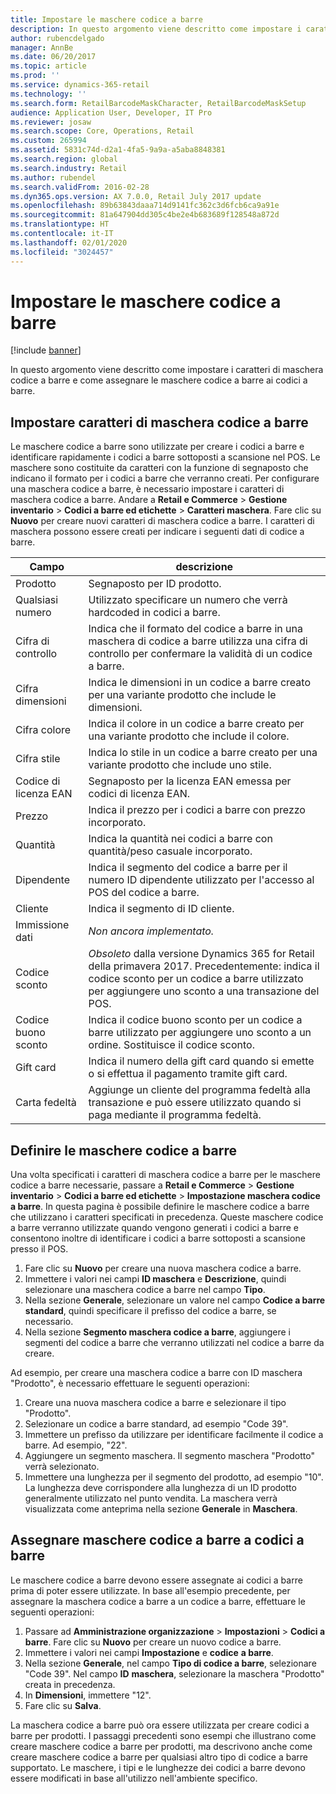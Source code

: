 ```yaml
---
title: Impostare le maschere codice a barre
description: In questo argomento viene descritto come impostare i caratteri di maschera codice a barre e come assegnare le maschere codice a barre ai codici a barre.
author: rubencdelgado
manager: AnnBe
ms.date: 06/20/2017
ms.topic: article
ms.prod: ''
ms.service: dynamics-365-retail
ms.technology: ''
ms.search.form: RetailBarcodeMaskCharacter, RetailBarcodeMaskSetup
audience: Application User, Developer, IT Pro
ms.reviewer: josaw
ms.search.scope: Core, Operations, Retail
ms.custom: 265994
ms.assetid: 5831c74d-d2a1-4fa5-9a9a-a5aba8848381
ms.search.region: global
ms.search.industry: Retail
ms.author: rubendel
ms.search.validFrom: 2016-02-28
ms.dyn365.ops.version: AX 7.0.0, Retail July 2017 update
ms.openlocfilehash: 89b63843daaa714d9141fc362c3d6fcb6ca9a91e
ms.sourcegitcommit: 81a647904dd305c4be2e4b683689f128548a872d
ms.translationtype: HT
ms.contentlocale: it-IT
ms.lasthandoff: 02/01/2020
ms.locfileid: "3024457"
---
```

# <a name="set-up-bar-code-masks"></a>Impostare le maschere codice a barre

[!include [banner](includes/banner.md)]

In questo argomento viene descritto come impostare i caratteri di maschera codice a barre e come assegnare le maschere codice a barre ai codici a barre.

## <a name="set-up-bar-code-mask-characters"></a>Impostare caratteri di maschera codice a barre

Le maschere codice a barre sono utilizzate per creare i codici a barre e identificare rapidamente i codici a barre sottoposti a scansione nel POS. Le maschere sono costituite da caratteri con la funzione di segnaposto che indicano il formato per i codici a barre che verranno creati. Per configurare una maschera codice a barre, è necessario impostare i caratteri di maschera codice a barre. Andare a **Retail e Commerce** &gt; **Gestione inventario** &gt; **Codici a barre ed etichette** &gt; **Caratteri maschera**. Fare clic su **Nuovo** per creare nuovi caratteri di maschera codice a barre. I caratteri di maschera possono essere creati per indicare i seguenti dati di codice a barre.

| Campo            | descrizione |
|------------------|-------------|
| Prodotto          | Segnaposto per ID prodotto. |
| Qualsiasi numero       | Utilizzato specificare un numero che verrà hardcoded in codici a barre. |
| Cifra di controllo      | Indica che il formato del codice a barre in una maschera di codice a barre utilizza una cifra di controllo per confermare la validità di un codice a barre. |
| Cifra dimensioni       | Indica le dimensioni in un codice a barre creato per una variante prodotto che include le dimensioni. |
| Cifra colore      | Indica il colore in un codice a barre creato per una variante prodotto che include il colore. |
| Cifra stile      | Indica lo stile in un codice a barre creato per una variante prodotto che include uno stile. |
| Codice di licenza EAN | Segnaposto per la licenza EAN emessa per codici di licenza EAN. |
| Prezzo            | Indica il prezzo per i codici a barre con prezzo incorporato. |
| Quantità         | Indica la quantità nei codici a barre con quantità/peso casuale incorporato. |
| Dipendente         | Indica il segmento del codice a barre per il numero ID dipendente utilizzato per l'accesso al POS del codice a barre. |
| Cliente         | Indica il segmento di ID cliente. |
| Immissione dati       | *Non ancora implementato.* |
| Codice sconto    | *Obsoleto* dalla versione Dynamics 365 for Retail della primavera 2017. Precedentemente: indica il codice sconto per un codice a barre utilizzato per aggiungere uno sconto a una transazione del POS. |
| Codice buono sconto      | Indica il codice buono sconto per un codice a barre utilizzato per aggiungere uno sconto a un ordine. Sostituisce il codice sconto. |
| Gift card        | Indica il numero della gift card quando si emette o si effettua il pagamento tramite gift card. |
| Carta fedeltà     | Aggiunge un cliente del programma fedeltà alla transazione e può essere utilizzato quando si paga mediante il programma fedeltà. |

## <a name="define-bar-code-masks"></a>Definire le maschere codice a barre

Una volta specificati i caratteri di maschera codice a barre per le maschere codice a barre necessarie, passare a **Retail e Commerce** &gt; **Gestione inventario** &gt; **Codici a barre ed etichette** &gt; **Impostazione maschera codice a barre**. In questa pagina è possibile definire le maschere codice a barre che utilizzano i caratteri specificati in precedenza. Queste maschere codice a barre verranno utilizzate quando vengono generati i codici a barre e consentono inoltre di identificare i codici a barre sottoposti a scansione presso il POS.

1. Fare clic su **Nuovo** per creare una nuova maschera codice a barre.
2. Immettere i valori nei campi **ID maschera** e **Descrizione**, quindi selezionare una maschera codice a barre nel campo **Tipo**.
3. Nella sezione **Generale**, selezionare un valore nel campo **Codice a barre standard**, quindi specificare il prefisso del codice a barre, se necessario.
4. Nella sezione **Segmento maschera codice a barre**, aggiungere i segmenti del codice a barre che verranno utilizzati nel codice a barre da creare.

Ad esempio, per creare una maschera codice a barre con ID maschera "Prodotto", è necessario effettuare le seguenti operazioni:

1. Creare una nuova maschera codice a barre e selezionare il tipo "Prodotto".
2. Selezionare un codice a barre standard, ad esempio "Code 39".
3. Immettere un prefisso da utilizzare per identificare facilmente il codice a barre. Ad esempio, "22".
4. Aggiungere un segmento maschera. Il segmento maschera "Prodotto" verrà selezionato.
5. Immettere una lunghezza per il segmento del prodotto, ad esempio "10". La lunghezza deve corrispondere alla lunghezza di un ID prodotto generalmente utilizzato nel punto vendita. La maschera verrà visualizzata come anteprima nella sezione **Generale** in **Maschera**.

## <a name="assign-bar-code-masks-to-bar-codes"></a>Assegnare maschere codice a barre a codici a barre

Le maschere codice a barre devono essere assegnate ai codici a barre prima di poter essere utilizzate. In base all'esempio precedente, per assegnare la maschera codice a barre a un codice a barre, effettuare le seguenti operazioni:

1. Passare ad **Amministrazione organizzazione** &gt; **Impostazioni** &gt; **Codici a barre**. Fare clic su **Nuovo** per creare un nuovo codice a barre.
2. Immettere i valori nei campi **Impostazione** e **codice** **a barre**.
3. Nella sezione **Generale**, nel campo **Tipo di codice a barre**, selezionare "Code 39". Nel campo **ID** **maschera**, selezionare la maschera "Prodotto" creata in precedenza.
4. In **Dimensioni**, immettere "12".
5. Fare clic su **Salva**.

La maschera codice a barre può ora essere utilizzata per creare codici a barre per prodotti. I passaggi precedenti sono esempi che illustrano come creare maschere codice a barre per prodotti, ma descrivono anche come creare maschere codice a barre per qualsiasi altro tipo di codice a barre supportato. Le maschere, i tipi e le lunghezze dei codici a barre devono essere modificati in base all'utilizzo nell'ambiente specifico.

